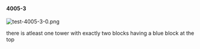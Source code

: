 #### 4005-3
![test-4005-3-0.png](https://github.com/lil-lab/nlvr/raw/master/nlvr/test/images/0/test-4005-3-0.png "test-4005-3-0.png")

there is atleast one tower with exactly  two blocks having a blue block at the top